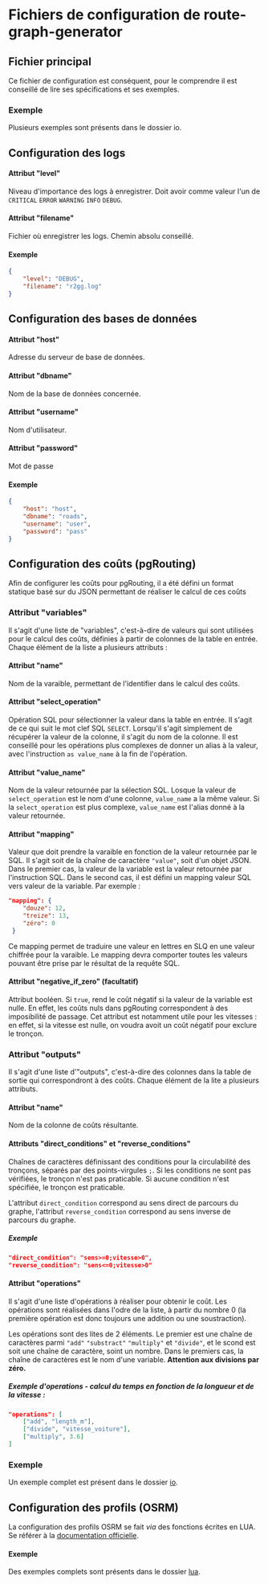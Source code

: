 # Fichiers de configuration de route-graph-generator

## Fichier principal
Ce fichier de configuration est conséquent, pour le comprendre il est conseillé de lire ses spécifications et ses exemples.

### Exemple
Plusieurs exemples sont présents dans le dossier io.

## Configuration des logs
#### Attribut "level"
Niveau d'importance des logs à enregistrer. Doit avoir comme valeur l'un de `CRITICAL` `ERROR` `WARNING` `INFO` `DEBUG`.

#### Attribut "filename"
Fichier où enregistrer les logs. Chemin absolu conseillé.

#### Exemple
```json
{
	"level": "DEBUG",
	"filename": "r2gg.log"
}
```

## Configuration des bases de données
#### Attribut "host"
Adresse du serveur de base de données.

#### Attribut "dbname"
Nom de la base de données concernée.

#### Attribut "username"
Nom d'utilisateur.

#### Attribut "password"
Mot de passe

#### Exemple
```json
{
	"host": "host",
	"dbname": "roads",
	"username": "user",
	"password": "pass"
}
```

## Configuration des coûts (pgRouting)
Afin de configurer les coûts pour pgRouting, il a été défini un format statique basé sur du JSON permettant de réaliser le calcul de ces coûts
### Attribut "variables"
Il s'agit d'une liste de "variables", c'est-à-dire de valeurs qui sont utilisées pour le calcul des coûts, définies à partir de colonnes de la table en entrée.
Chaque élément de la liste a plusieurs attributs :

#### Attribut "name"
Nom de la varaible, permettant de l'identifier dans le calcul des coûts.

#### Attribut "select_operation"
Opération SQL pour sélectionner la valeur dans la table en entrée. Il s'agit de ce qui suit le mot clef SQL `SELECT`. Lorsqu'il s'agit simplement de récupérer la valeur de la colonne, il s'agit du nom de la colonne. Il est conseillé pour les opérations plus complexes de donner un alias à la valeur, avec l'instruction `as value_name` à la fin de l'opération.

#### Attribut "value_name"
Nom de la valeur retournée par la sélection SQL. Losque la valeur de `select_operation` est le nom d'une colonne, `value_name` a la même valeur. Si la `select_operation` est plus complexe, `value_name` est l'alias donné à la valeur retournée.

#### Attribut "mapping"
Valeur que doit prendre la varaible en fonction de la valeur retournée par le SQL. Il s'agit soit de la chaîne de caractère `"value"`, soit d'un objet JSON. Dans le premier cas, la valeur de la variable est la valeur retournée par l'instruction SQL. Dans le second cas, il est défini un mapping valeur SQL vers valeur de la variable. Par exemple :
```json
"mapping": {
    "douze": 12,
    "treize": 13,
    "zéro": 0
 }
```
Ce mapping permet de traduire une valeur en lettres en SLQ en une valeur chiffrée pour la varaible. Le mapping devra comporter toutes les valeurs pouvant être prise par le résultat de la requête SQL.

#### Attribut "negative_if_zero" (facultatif)
Attribut booléen. Si `true`, rend le coût négatif si la valeur de la variable est nulle. En effet, les coûts nuls dans pgRouting correspondent à des imposibilité de passage. Cet attribut est notamment utile pour les vitesses : en effet, si la vitesse est nulle, on voudra avoit un coût négatif pour exclure le tronçon.

### Attribut "outputs"
Il s'agit d'une liste d'"outputs", c'est-à-dire des colonnes dans la table de sortie qui correspondront à des coûts. Chaque élément de la lite a plusieurs attributs.
#### Attribut "name"
Nom de la colonne de coûts résultante.

#### Attributs "direct_conditions" et "reverse_conditions"
Chaînes de caractères définissant des conditions pour la circulabilité des tronçons, séparés par des points-virgules `;`.
Si les conditions ne sont pas vérifiées, le tronçon n'est pas praticable.
Si aucune condition n'est spécifiée, le tronçon est praticable.

L'attribut `direct_condition` correspond au sens direct de parcours du graphe, l'attribut `reverse_condition` correspond au sens inverse de parcours du graphe.

##### Exemple
```json
"direct_condition": "sens>=0;vitesse>0",
"reverse_condition": "sens<=0;vitesse>0"
```

#### Attribut "operations"
Il s'agit d'une liste d'opérations à réaliser pour obtenir le coût. Les opérations sont réalisées dans l'odre de la liste, à partir du nombre 0 (la première opération est donc toujours une addition ou une soustraction).

Les opérations sont des lites de 2 éléments. Le premier est une chaîne de caractères parmi `"add"` `"substract"` `"multiply"` et `"divide"`, et le scond est soit une chaîne de caractère, soint un nombre. Dans le premiers cas, la chaîne de caractères est le nom d'une variable. __Attention aux divisions par zéro.__

##### Exemple d'operations - calcul du temps en fonction de la longueur et de la vitesse :
```json
"operations": [
    ["add", "length_m"],
    ["divide", "vitesse_voiture"],
    ["multiply", 3.6]
]
```

### Exemple
Un exemple complet est présent dans le dossier [io](./costs_calculation_sample.json).

## Configuration des profils (OSRM)
La configuration des profils OSRM se fait _via_ des fonctions écrites en LUA. Se référer à la [documentation officielle](https://github.com/Project-OSRM/osrm-backend/blob/master/docs/profiles.md).

#### Exemple
Des exemples complets sont présents dans le dossier [lua](../lua).
